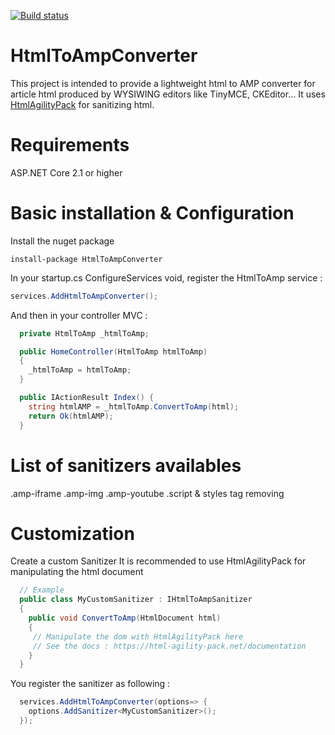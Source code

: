 [![Build status](https://ci.appveyor.com/api/projects/status/yrlvk9bgoo8ib73b?svg=true)](https://ci.appveyor.com/project/antoinebidault/htmltoampconverter)

# HtmlToAmpConverter

This project is intended to provide a lightweight html to AMP converter for article html produced by WYSIWING editors like TinyMCE, CKEditor... It uses [HtmlAgilityPack](https://github.com/zzzprojects/html-agility-pack) for sanitizing html.

# Requirements

ASP.NET Core 2.1 or higher

# Basic installation & Configuration

Install the nuget package

```NPM
install-package HtmlToAmpConverter
```

In your startup.cs ConfigureServices void, register the HtmlToAmp service :

```C#
services.AddHtmlToAmpConverter();
```

And then in your controller MVC :

```C#
  private HtmlToAmp _htmlToAmp;

  public HomeController(HtmlToAmp htmlToAmp)
  {
    _htmlToAmp = htmlToAmp;
  }

  public IActionResult Index() {
    string htmlAMP = _htmlToAmp.ConvertToAmp(html);
    return Ok(htmlAMP);
  }
```

# List of sanitizers availables

.amp-iframe
.amp-img
.amp-youtube
.script & styles tag removing

# Customization

Create a custom Sanitizer
It is recommended to use HtmlAgilityPack for manipulating the html document

```C#
  // Example
  public class MyCustomSanitizer : IHtmlToAmpSanitizer
  {
    public void ConvertToAmp(HtmlDocument html)
    {
     // Manipulate the dom with HtmlAgilityPack here
     // See the docs : https://html-agility-pack.net/documentation
    }
  }
```

You register the sanitizer as following :

```C#
  services.AddHtmlToAmpConverter(options=> {
    options.AddSanitizer<MyCustomSanitizer>();
  });
```
